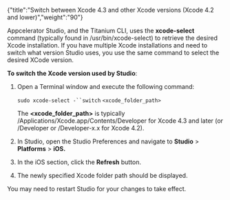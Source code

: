 {"title":"Switch between Xcode 4.3 and other Xcode versions (Xcode 4.2 and lower)","weight":"90"} 

Appcelerator Studio, and the Titanium CLI, uses the **xcode-select** command (typically found in /usr/bin/xcode-select) to retrieve the desired Xcode installation. If you have multiple Xcode installations and need to switch what version Studio uses, you use the same command to select the desired XCode version.

**To switch the Xcode version used by Studio**:

1.  Open a Terminal window and execute the following command:
    
    `sudo xcode-select -``switch` `<xcode_folder_path>`
    
    The **<xcode\_folder\_path>** is typically /Applications/Xcode.app/Contents/Developer for Xcode 4.3 and later (or /Developer or /Developer-x.x for Xcode 4.2).
    
2.  In Studio, open the Studio Preferences and navigate to **Studio** > **Platforms** > **iOS.**
    
3.  In the iOS section, click the **Refresh** button.
    
4.  The newly specified Xcode folder path should be displayed.
    

You may need to restart Studio for your changes to take effect.